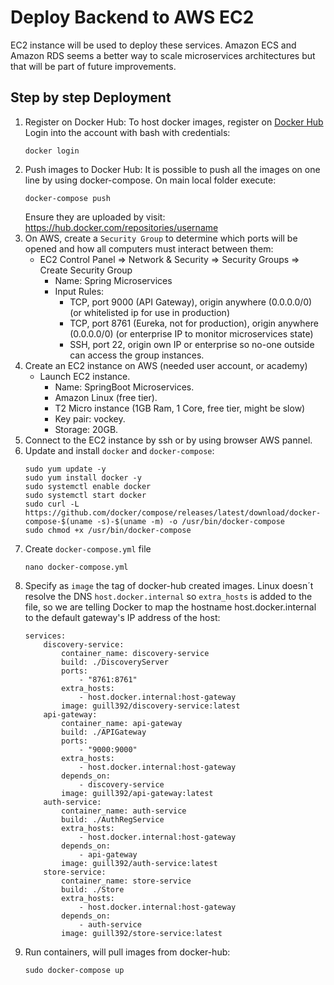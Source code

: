 # Deploy Backend to AWS EC2

EC2 instance will be used to deploy these services. Amazon ECS and Amazon RDS seems a better way to scale microservices architectures but that will be part of future improvements.

## Step by step Deployment
1. Register on Docker Hub:
    To host docker images, register on [Docker Hub](https://hub.docker.com/)
    Login into the account with bash with credentials:
    ```
    docker login
    ```
2. Push images to Docker Hub:
    It is possible to push all the images on one line by using docker-compose. On main local folder execute:
    ```
    docker-compose push
    ```
    Ensure they are uploaded by visit: https://hub.docker.com/repositories/username
3. On AWS, create a `Security Group` to determine which ports will be opened and how all computers must interact between them:
    - EC2 Control Panel => Network & Security => Security Groups => Create Security Group
        - Name: Spring Microservices
        - Input Rules:
            - TCP, port 9000 (API Gateway), origin anywhere (0.0.0.0/0) (or whitelisted ip for use in production)
            - TCP, port 8761 (Eureka, not for production), origin anywhere (0.0.0.0/0) (or enterprise IP to monitor microservices state)
            - SSH, port 22, origin own IP or enterprise so no-one outside can access the group instances.
3. Create an EC2 instance on AWS (needed user account, or academy)
    - Launch EC2 instance.
        - Name: SpringBoot Microservices.
        - Amazon Linux (free tier).
        - T2 Micro instance (1GB Ram, 1 Core, free tier, might be slow)
        - Key pair: vockey.
        - Storage: 20GB.
4. Connect to the EC2 instance by ssh or by using browser AWS pannel.
5. Update and install `docker` and `docker-compose`:
    ```
    sudo yum update -y
    sudo yum install docker -y
    sudo systemctl enable docker
    sudo systemctl start docker
    sudo curl -L https://github.com/docker/compose/releases/latest/download/docker-compose-$(uname -s)-$(uname -m) -o /usr/bin/docker-compose
    sudo chmod +x /usr/bin/docker-compose
    ```
6. Create `docker-compose.yml` file
    ```
    nano docker-compose.yml
    ```
7. Specify as `image` the tag of docker-hub created images. Linux doesn´t resolve the DNS `host.docker.internal` so `extra_hosts` is added to the file, so we are telling Docker to map the hostname host.docker.internal to the default gateway's IP address of the host:
    ``` 
    services:
        discovery-service:
            container_name: discovery-service
            build: ./DiscoveryServer
            ports:
                - "8761:8761"
            extra_hosts:
                - host.docker.internal:host-gateway
            image: guill392/discovery-service:latest
        api-gateway:
            container_name: api-gateway
            build: ./APIGateway
            ports:
                - "9000:9000"
            extra_hosts:
                - host.docker.internal:host-gateway
            depends_on:
                - discovery-service
            image: guill392/api-gateway:latest
        auth-service:
            container_name: auth-service
            build: ./AuthRegService
            extra_hosts:
                - host.docker.internal:host-gateway
            depends_on:
                - api-gateway
            image: guill392/auth-service:latest
        store-service:
            container_name: store-service
            build: ./Store
            extra_hosts:
                - host.docker.internal:host-gateway
            depends_on:
                - auth-service
            image: guill392/store-service:latest
    ```
8. Run containers, will pull images from docker-hub:
    ```
    sudo docker-compose up
    ```

